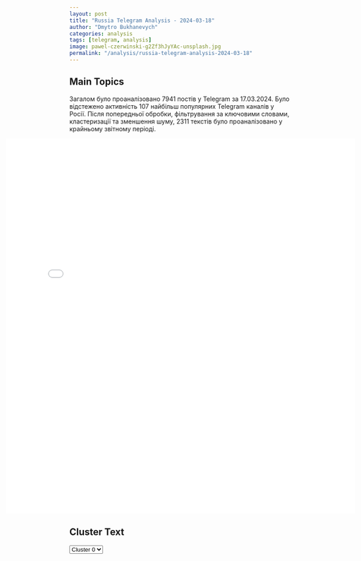 ```yaml
---
layout: post
title: "Russia Telegram Analysis - 2024-03-18"
author: "Dmytro Bukhanevych"
categories: analysis
tags: [telegram, analysis]
image: pawel-czerwinski-g2Zf3hJyYAc-unsplash.jpg
permalink: "/analysis/russia-telegram-analysis-2024-03-18"
---
```


<style>
    /* Adjusting iframe-container styles */
    .wide-iframe-container {
        width: calc(100% + 30vw);  /* Extending the width */
        margin-left: -15vw;       /* Negative margin to push to the left */
        overflow: hidden;         /* In case the iframe content spills over */
    }

    .wide-iframe-container iframe {
        width: 100%;  /* Making the iframe take the full width of its container */
        border: none; /* Removing any borders from the iframe */
    }

    /* Toggle mechanism */
    .hidden {
        display: none;
    }
    
    .show-content-target:checked + .show-content {
        display: block;
    }
</style>

<h2>Main Topics</h2>
<p>Загалом було проаналізовано 7941 постів у Telegram за 17.03.2024. Було відстежено активність 107 найбільш популярних Telegram каналів у Росії. Після попередньої обробки, фільтрування за ключовими словами, кластеризації та зменшення шуму, 2311 текстів було проаналізовано у крайньому звітному періоді.</p>
<!-- Embedding Main Plotly Visualization -->
<div class="wide-iframe-container">
    <iframe src="{{site.baseurl}}/visualizations/2024-03-18/fig_topics_time.html" height="850"></iframe>
</div>


<h2>Cluster Text</h2>

<!-- Dropdown to select a cluster -->
<select id="clusterSelector" onchange="displayClusterText()">
<option value="0">Cluster 0</option><option value="1">Cluster 1</option><option value="2">Cluster 2</option><option value="3">Cluster 3</option><option value="4">Cluster 4</option><option value="5">Cluster 5</option><option value="6">Cluster 6</option><option value="7">Cluster 7</option><option value="8">Cluster 8</option><option value="9">Cluster 9</option>
</select>

<!-- Display area for the selected cluster's text -->
<div id="clusterTextDisplay" class="hidden"></div>

<script type="text/javascript">
    var clusterDetails = {"0": "<b>Total Posts:</b> 799<br><b>Date:</b> 2024-03-17 07:34:29+00:00<br><b>Author:</b> solovievlive<br><b>Link:</b> https://t.me/s/SolovievLive/246492<br><b>Subscribers:</b> 1297727<br><b>Text:</b> \u0422\u0435\u043a\u0441\u0442: \u2757\ufe0f\u0412 10.15 \u043c\u0441\u043a \u043f\u0440\u0435\u0441\u0435\u0447\u0435\u043d\u0430 \u043f\u043e\u043f\u044b\u0442\u043a\u0430 \u043a\u0438\u0435\u0432\u0441\u043a\u043e\u0433\u043e \u0440\u0435\u0436\u0438\u043c\u0430 \u0441\u043e\u0432\u0435\u0440\u0448\u0438\u0442\u044c \u0442\u0435\u0440\u0440\u043e\u0440\u0438\u0441\u0442\u0438\u0447\u0435\u0441\u043a\u0443\u044e \u0430\u0442\u0430\u043a\u0443 c \u043f\u0440\u0438\u043c\u0435\u043d\u0435\u043d\u0438\u0435\u043c \u0411\u041f\u041b\u0410 \u0441\u0430\u043c\u043e\u043b\u0435\u0442\u043d\u043e\u0433\u043e \u0442\u0438\u043f\u0430 \u043f\u043e \u043e\u0431\u044a\u0435\u043a\u0442\u0430\u043c \u043d\u0430 \u0442\u0435\u0440\u0440\u0438\u0442\u043e\u0440\u0438\u0438 \u0420\u043e\u0441\u0441\u0438\u0439\u0441\u043a\u043e\u0439 \u0424\u0435\u0434\u0435\u0440\u0430\u0446\u0438\u0438.  \u0414\u0435\u0436\u0443\u0440\u043d\u044b\u043c\u0438 \u0441\u0440\u0435\u0434\u0441\u0442\u0432\u0430\u043c\u0438 \u041f\u0412\u041e \u0443\u043a\u0440\u0430\u0438\u043d\u0441\u043a\u0438\u0439 \u0431\u0435\u0441\u043f\u0438\u043b\u043e\u0442\u043d\u044b\u0439 \u043b\u0435\u0442\u0430\u0442\u0435\u043b\u044c\u043d\u044b\u0439 \u0430\u043f\u043f\u0430\u0440\u0430\u0442 \u0443\u043d\u0438\u0447\u0442\u043e\u0436\u0435\u043d \u043d\u0430\u0434 \u0442\u0435\u0440\u0440\u0438\u0442\u043e\u0440\u0438\u0435\u0439 \u041c\u043e\u0441\u043a\u043e\u0432\u0441\u043a\u043e\u0439 \u043e\u0431\u043b\u0430\u0441\u0442\u0438.\u041c\u0438\u043d\u043e\u0431\u043e\u0440\u043e\u043d\u044b \u0420\u043e\u0441\u0441\u0438\u0438", "1": "<b>Total Posts:</b> 704<br><b>Date:</b> 2024-03-17 21:25:41+00:00<br><b>Author:</b> rt_russian<br><b>Link:</b> https://t.me/s/rt_russian/193072<br><b>Subscribers:</b> 868219<br><b>Text:</b> \u0422\u0435\u043a\u0441\u0442: \u00ab\u0420\u0430\u0437\u0432\u0435 \u044d\u0442\u043e \u043f\u0440\u043e\u044f\u0432\u043b\u0435\u043d\u0438\u0435 \u0434\u0435\u043c\u043e\u043a\u0440\u0430\u0442\u0438\u0438? \u0412\u043e\u0442 \u0441 \u0442\u0430\u043a\u0438\u043c\u0438 \u043b\u044e\u0434\u044c\u043c\u0438 \u043d\u0430\u043c \u0438 \u043f\u0440\u0438\u0445\u043e\u0434\u0438\u0442\u0441\u044f \u0438\u043c\u0435\u0442\u044c \u0434\u0435\u043b\u043e\u00bb. \u041f\u0443\u0442\u0438\u043d \u2014 \u043e \u0442\u0435\u0445, \u043a\u0442\u043e \u043f\u043e\u0440\u0442\u0438\u043b \u0431\u044e\u043b\u043b\u0435\u0442\u0435\u043d\u0438.\ud83d\udfe9 RT \u043d\u0430 \u0440\u0443\u0441\u0441\u043a\u043e\u043c. \u041f\u043e\u0434\u043f\u0438\u0448\u0438\u0441\u044c", "2": "<b>Total Posts:</b> 373<br><b>Date:</b> 2024-03-17 18:08:29+00:00<br><b>Author:</b> rt_russian<br><b>Link:</b> https://t.me/s/rt_russian/193019<br><b>Subscribers:</b> 868219<br><b>Text:</b> \u0422\u0435\u043a\u0441\u0442: \u26a1\ufe0f\u041f\u0435\u0440\u0432\u044b\u0435 \u0434\u0430\u043d\u043d\u044b\u0435 \u0426\u0418\u041a: \u041f\u0443\u0442\u0438\u043d \u043d\u0430\u0431\u0438\u0440\u0430\u0435\u0442 87,97% \u0433\u043e\u043b\u043e\u0441\u043e\u0432 \u043d\u0430 \u0432\u044b\u0431\u043e\u0440\u0430\u0445 \u043f\u0440\u0435\u0437\u0438\u0434\u0435\u043d\u0442\u0430 \u0420\u043e\u0441\u0441\u0438\u0438 \u043f\u043e\u0441\u043b\u0435 \u043e\u0431\u0440\u0430\u0431\u043e\u0442\u043a\u0438 24,4% \u043f\u0440\u043e\u0442\u043e\u043a\u043e\u043b\u043e\u0432.\u0425\u0430\u0440\u0438\u0442\u043e\u043d\u043e\u0432 \u2014 3,8% \u0433\u043e\u043b\u043e\u0441\u043e\u0432, \u0443 \u0414\u0430\u0432\u0430\u043d\u043a\u043e\u0432\u0430 \u2014 3,73%, \u0443 \u0421\u043b\u0443\u0446\u043a\u043e\u0433\u043e \u2014 2,96%.\ud83d\udfe9 RT \u043d\u0430 \u0440\u0443\u0441\u0441\u043a\u043e\u043c. \u041f\u043e\u0434\u043f\u0438\u0448\u0438\u0441\u044c", "3": "<b>Total Posts:</b> 100<br><b>Date:</b> 2024-03-17 18:34:31+00:00<br><b>Author:</b> dmitrynikotin<br><b>Link:</b> https://t.me/s/dmitrynikotin/17749<br><b>Subscribers:</b> 652190<br><b>Text:</b> \u0422\u0435\u043a\u0441\u0442: \u041c\u0435\u0434\u0432\u0435\u0434\u0435\u0432 \u043f\u043e\u0437\u0434\u0440\u0430\u0432\u043b\u044f\u0435\u0442 \u041f\u0443\u0442\u0438\u043d\u0430 \u0441 \u043f\u043e\u0431\u0435\u0434\u043e\u0439:\u041f\u043e\u0437\u0434\u0440\u0430\u0432\u043b\u044f\u044e \u0412.\u0412.\u041f\u0443\u0442\u0438\u043d\u0430 \u0441 \u0431\u043b\u0435\u0441\u0442\u044f\u0449\u0435\u0439 \u043f\u043e\u0431\u0435\u0434\u043e\u0439 \u043d\u0430 \u0432\u044b\u0431\u043e\u0440\u0430\u0445 \u041f\u0440\u0435\u0437\u0438\u0434\u0435\u043d\u0442\u0430 \u0420\u043e\u0441\u0441\u0438\u0438!\u0414\u043c\u0438\u0442\u0440\u0438\u0439 \u041d\u0438\u043a\u043e\u0442\u0438\u043d. \u041f\u043e\u0434\u043f\u0438\u0441\u0430\u0442\u044c\u0441\u044f!", "4": "<b>Total Posts:</b> 30<br><b>Date:</b> 2024-03-17 21:36:25+00:00<br><b>Author:</b> anna_news<br><b>Link:</b> https://t.me/s/anna_news/63750<br><b>Subscribers:</b> 299824<br><b>Text:</b> \u0422\u0435\u043a\u0441\u0442: \u00ab\u041d\u0435 \u0438\u0441\u043a\u043b\u044e\u0447\u0430\u044e, \u0447\u0442\u043e \u043d\u0430\u043c \u043f\u0440\u0438\u0434\u0451\u0442\u0441\u044f \u0432 \u043a\u0430\u043a\u043e\u0439-\u0442\u043e \u043c\u043e\u043c\u0435\u043d\u0442 \u0441\u043e\u0437\u0434\u0430\u0442\u044c \u043e\u043f\u0440\u0435\u0434\u0435\u043b\u0451\u043d\u043d\u0443\u044e \u0441\u0430\u043d\u0438\u0442\u0430\u0440\u043d\u0443\u044e \u0437\u043e\u043d\u0443 \u043d\u0430 \u0442\u0435\u0440\u0440\u0438\u0442\u043e\u0440\u0438\u044f\u0445, \u043f\u043e\u0434\u0447\u0438\u043d\u0435\u043d\u043d\u044b\u0445 \u043a\u0438\u0435\u0432\u0441\u043a\u043e\u043c\u0443 \u0440\u0435\u0436\u0438\u043c\u0443\u00bb\u0412\u043b\u0430\u0434\u0438\u043c\u0438\u0440 \u041f\u0443\u0442\u0438\u043d \u0432\u044b\u0441\u043a\u0430\u0437\u0430\u043b\u0441\u044f \u043e \u0442\u043e\u043c, \u0447\u0442\u043e \u0431\u0443\u0434\u0435\u0442 \u0432 \u0441\u043b\u0443\u0447\u0430\u0435 \u043f\u0440\u043e\u0434\u043e\u043b\u0436\u0435\u043d\u0438\u044f \u0430\u0442\u0430\u043a \u043d\u0430 \u043f\u0440\u0438\u0433\u0440\u0430\u043d\u0438\u0447\u043d\u044b\u0435 \u0440\u0435\u0433\u0438\u043e\u043d\u044b \u0420\u043e\u0441\u0441\u0438\u0438.@anna_news", "5": "<b>Total Posts:</b> 24<br><b>Date:</b> 2024-03-17 10:09:40+00:00<br><b>Author:</b> rian_ru<br><b>Link:</b> https://t.me/s/rian_ru/235892<br><b>Subscribers:</b> 2978859<br><b>Text:</b> \u0422\u0435\u043a\u0441\u0442: \u041f\u0443\u0442\u0438\u043d \u043d\u0430 \u0441\u043b\u0435\u0434\u0443\u044e\u0449\u0435\u0439 \u043d\u0435\u0434\u0435\u043b\u0435 \u0431\u0443\u0434\u0435\u0442 \u0443\u0447\u0430\u0441\u0442\u0432\u043e\u0432\u0430\u0442\u044c \u0432 \u043a\u043e\u043b\u043b\u0435\u0433\u0438\u0438 \u0424\u0421\u0411, \u043f\u0440\u043e\u0432\u0435\u0434\u0435\u0442 \u0441\u043e\u0432\u0435\u0449\u0430\u043d\u0438\u0435 \u043f\u043e \u044d\u043a\u043e\u043d\u043e\u043c\u0438\u0447\u0435\u0441\u043a\u0438\u043c \u0432\u043e\u043f\u0440\u043e\u0441\u0430\u043c \u0438 \u0432\u0441\u0442\u0440\u0435\u0447\u0443 \u0441 \u0421\u043e\u0432\u0431\u0435\u0437\u043e\u043c, \u0430 \u0442\u0430\u043a\u0436\u0435 \u0432\u0441\u0442\u0440\u0435\u0442\u0438\u0442\u0441\u044f \u0441\u043e \u0441\u0432\u043e\u0438\u043c\u0438 \u0434\u043e\u0432\u0435\u0440\u0435\u043d\u043d\u044b\u043c\u0438 \u043b\u0438\u0446\u0430\u043c\u0438.\u041e \u0440\u0430\u0431\u043e\u0447\u0435\u043c \u0433\u0440\u0430\u0444\u0438\u043a\u0435 \u043f\u0440\u0435\u0437\u0438\u0434\u0435\u043d\u0442\u0430 \u0441\u043e\u043e\u0431\u0449\u0438\u043b\u0438 \u0432 \u043f\u0440\u043e\u0433\u0440\u0430\u043c\u043c\u0435 \"\u041c\u043e\u0441\u043a\u0432\u0430. \u041a\u0440\u0435\u043c\u043b\u044c. \u041f\u0443\u0442\u0438\u043d\", \u043a\u0430\u0434\u0440\u044b \u043a\u043e\u0442\u043e\u0440\u043e\u0439 \u043e\u043f\u0443\u0431\u043b\u0438\u043a\u043e\u0432\u0430\u043b \u0432 \u0441\u0432\u043e\u0435\u043c Telegram-\u043a\u0430\u043d\u0430\u043b\u0435 \u0436\u0443\u0440\u043d\u0430\u043b\u0438\u0441\u0442 \u041f\u0430\u0432\u0435\u043b \u0417\u0430\u0440\u0443\u0431\u0438\u043d.", "6": "<b>Total Posts:</b> 66<br><b>Date:</b> 2024-03-17 20:02:34+00:00<br><b>Author:</b> petrovtel<br><b>Link:</b> https://t.me/s/petrovtel/51847<br><b>Subscribers:</b> 516653<br><b>Text:</b> \u0422\u0435\u043a\u0441\u0442: \u041f\u043e\u0441\u043b\u0435 \u043e\u0431\u0440\u0430\u0431\u043e\u0442\u043a\u0438 50% \u043f\u0440\u043e\u0442\u043e\u043a\u043e\u043b\u043e\u0432 \u043d\u0430 \u0432\u044b\u0431\u043e\u0440\u0430\u0445 \u043f\u0440\u0435\u0437\u0438\u0434\u0435\u043d\u0442\u0430 \u0420\u0424:\u041f\u0443\u0442\u0438\u043d \u043d\u0430\u0431\u0438\u0440\u0430\u0435\u0442 87,34% \u0433\u043e\u043b\u043e\u0441\u043e\u0432;\u0425\u0430\u0440\u0438\u0442\u043e\u043d\u043e\u0432 \u2014 4,11%;\u0414\u0430\u0432\u0430\u043d\u043a\u043e\u0432 \u2014 4,01;\u0421\u043b\u0443\u0446\u043a\u0438\u0439 \u2014 3,11%\u041a\u041a \ud83d\udc00", "7": "<b>Total Posts:</b> 19<br><b>Date:</b> 2024-03-17 18:35:24+00:00<br><b>Author:</b> bbbreaking<br><b>Link:</b> https://t.me/s/bbbreaking/177617<br><b>Subscribers:</b> 1605071<br><b>Text:</b> \u0422\u0435\u043a\u0441\u0442: \u26a1\ufe0f\u0414\u0430\u0432\u0430\u043d\u043a\u043e\u0432 \u043d\u0430\u0437\u0432\u0430\u043b \u043d\u0435\u0441\u043e\u043c\u043d\u0435\u043d\u043d\u043e\u0439 \u043f\u043e\u0431\u0435\u0434\u0443 \u041f\u0443\u0442\u0438\u043d\u0430 \u043d\u0430 \u0432\u044b\u0431\u043e\u0440\u0430\u0445 \u043f\u0440\u0435\u0437\u0438\u0434\u0435\u043d\u0442\u0430 \u0420\u0424 \u2014 \u0422\u0410\u0421\u0421", "8": "<b>Total Posts:</b> 30<br><b>Date:</b> 2024-03-17 13:24:42+00:00<br><b>Author:</b> solovievlive<br><b>Link:</b> https://t.me/s/SolovievLive/246590<br><b>Subscribers:</b> 1297727<br><b>Text:</b> \u0422\u0435\u043a\u0441\u0442: \u2757\ufe0f\u0420\u0430\u0441\u0447\u0435\u0442\u044b \u041f\u0417\u0420\u041a \"\u0412\u0435\u0440\u0431\u0430\" \u0441\u0431\u0438\u043b\u0438 \u0432\u0435\u0440\u0442\u043e\u043b\u0435\u0442 \u041c\u0438-8 \u0412\u0421\u0423 \u0443 \u041b\u0443\u043a\u0430\u0448\u043e\u0432\u043a\u0438 \u0421\u0443\u043c\u0441\u043a\u043e\u0439 \u043e\u0431\u043b\u0430\u0441\u0442\u0438.  \u041c\u0438\u043d\u043e\u0431\u043e\u0440\u043e\u043d\u044b \u0420\u0424", "9": "<b>Total Posts:</b> 16<br><b>Date:</b> 2024-03-17 20:57:21+00:00<br><b>Author:</b> pravdadirty<br><b>Link:</b> https://t.me/s/pravdadirty/48505<br><b>Subscribers:</b> 1204497<br><b>Text:</b> \u0422\u0435\u043a\u0441\u0442: \u041f\u043e\u0441\u043b\u0435 \u043e\u0431\u0440\u0430\u0431\u043e\u0442\u043a\u0438 70% \u043f\u0440\u043e\u0442\u043e\u043a\u043e\u043b\u043e\u0432:\u041f\u0443\u0442\u0438\u043d \u2014 87,17%\u0425\u0430\u0440\u0438\u0442\u043e\u043d\u043e\u0432 \u2014 4,19%\u0414\u0430\u0432\u0430\u043d\u043a\u043e\u0432 \u2014 4,08%\u0421\u043b\u0443\u0446\u043a\u0438\u0439 \u2014 3,15%\u0412\u041f\u0428 \ud83d\udc0d"};

    function displayClusterText() {
        var selectedLabel = document.getElementById("clusterSelector").value;
        var details = clusterDetails[selectedLabel];
        var textDiv = document.getElementById("clusterTextDisplay");
        textDiv.innerHTML = '<p>' + details + '</p>';
        textDiv.classList.remove('hidden');
    }
</script>

